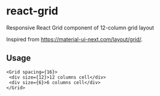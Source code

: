 # react-grid
Responsive React Grid component of 12-column grid layout

Inspired from https://material-ui-next.com/layout/grid/.

## Usage
 ```
 <Grid spacing={16}>
  <div size={12}>12 columns cell</div> 
  <div size={6}>6 columns cell</div>
 </Grid>
 ```